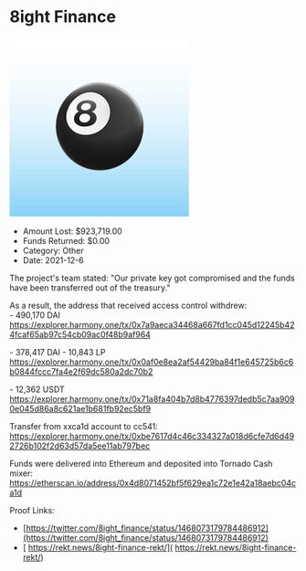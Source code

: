 # 8ight Finance
![8ight Finance](/rektimages/8ight-Finance.png)
- Amount Lost: $923,719.00
- Funds Returned: $0.00
- Category: Other
- Date: 2021-12-6

The project's team stated: "Our private key got compromised and the funds have been transferred out of the treasury."  
  
As a result, the address that received access control withdrew:  
\- 490,170 DAI  
https://explorer.harmony.one/tx/0x7a9aeca34468a667fd1cc045d12245b424fcaf65ab97c54cb09ac0f48b9af964  
  
\- 378,417 DAI - 10,843 LP  
https://explorer.harmony.one/tx/0x0af0e8ea2af54429ba84f1e645725b6c6b0844fccc7fa4e2f69dc580a2dc70b2  
  
\- 12,362 USDT  
https://explorer.harmony.one/tx/0x71a8fa404b7d8b4776397dedb5c7aa9090e045d86a8c621ae1b681fb92ec5bf9  
  
Transfer from xxca1d account to cc541:  
https://explorer.harmony.one/tx/0xbe7617d4c46c334327a018d6cfe7d6d492726b102f2d63d57da5ee11ab797bec  
  
Funds were delivered into Ethereum and deposited into Tornado Cash mixer:  
https://etherscan.io/address/0x4d8071452bf5f629ea1c72e1e42a18aebc04ca1d


Proof Links:
- [https://twitter.com/8ight_finance/status/1468073179784486912](https://twitter.com/8ight_finance/status/1468073179784486912)
- [ https://rekt.news/8ight-finance-rekt/]( https://rekt.news/8ight-finance-rekt/)


